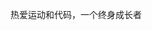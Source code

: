 热爱运动和代码，一个终身成长者

<!---
shaoliang123456/shaoliang123456 is a ✨ special ✨ repository because its `README.md` (this file) appears on your GitHub profile.
You can click the Preview link to take a look at your changes.
--->
